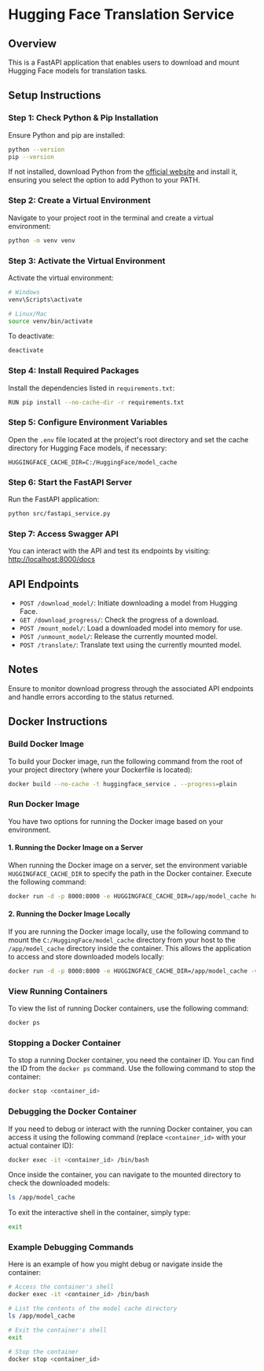 # Hugging Face Translation Service

## Overview

This is a FastAPI application that enables users to download and mount Hugging Face models for translation tasks.

## Setup Instructions

### Step 1: Check Python & Pip Installation

Ensure Python and pip are installed:

```bash
python --version
pip --version
```

If not installed, download Python from the [official website](https://www.python.org/downloads/) and install it, ensuring you select the option to add Python to your PATH.

### Step 2: Create a Virtual Environment

Navigate to your project root in the terminal and create a virtual environment:

```bash
python -m venv venv
```

### Step 3: Activate the Virtual Environment

Activate the virtual environment:

```bash
# Windows
venv\Scripts\activate

# Linux/Mac
source venv/bin/activate
```

To deactivate:

```bash
deactivate
```

### Step 4: Install Required Packages

Install the dependencies listed in `requirements.txt`:

```bash
RUN pip install --no-cache-dir -r requirements.txt
```

### Step 5: Configure Environment Variables

Open the `.env` file located at the project's root directory and set the cache directory for Hugging Face models, if necessary:

```plaintext
HUGGINGFACE_CACHE_DIR=C:/HuggingFace/model_cache
```

### Step 6: Start the FastAPI Server

Run the FastAPI application:

```bash
python src/fastapi_service.py
```

### Step 7: Access Swagger API

You can interact with the API and test its endpoints by visiting:
[http://localhost:8000/docs](http://localhost:8000/docs)

## API Endpoints

- `POST /download_model/`: Initiate downloading a model from Hugging Face.
- `GET /download_progress/`: Check the progress of a download.
- `POST /mount_model/`: Load a downloaded model into memory for use.
- `POST /unmount_model/`: Release the currently mounted model.
- `POST /translate/`: Translate text using the currently mounted model.

## Notes

Ensure to monitor download progress through the associated API endpoints and handle errors according to the status returned.

## Docker Instructions

### Build Docker Image

To build your Docker image, run the following command from the root of your project directory (where your Dockerfile is located):

```bash
docker build --no-cache -t huggingface_service . --progress=plain
```

### Run Docker Image

You have two options for running the Docker image based on your environment.

#### 1. Running the Docker Image on a Server

When running the Docker image on a server, set the environment variable `HUGGINGFACE_CACHE_DIR` to specify the path in the Docker container. Execute the following command:

```bash
docker run -d -p 8000:8000 -e HUGGINGFACE_CACHE_DIR=/app/model_cache huggingface_service
```

#### 2. Running the Docker Image Locally

If you are running the Docker image locally, use the following command to mount the `C:/HuggingFace/model_cache` directory from your host to the `/app/model_cache` directory inside the container. This allows the application to access and store downloaded models locally:

```bash
docker run -d -p 8000:8000 -e HUGGINGFACE_CACHE_DIR=/app/model_cache -v C:/HuggingFace/model_cache:/app/model_cache huggingface_service
```

### View Running Containers

To view the list of running Docker containers, use the following command:

```bash
docker ps
```

### Stopping a Docker Container

To stop a running Docker container, you need the container ID. You can find the ID from the `docker ps` command. Use the following command to stop the container:

```bash
docker stop <container_id>
```

### Debugging the Docker Container

If you need to debug or interact with the running Docker container, you can access it using the following command (replace `<container_id>` with your actual container ID):

```bash
docker exec -it <container_id> /bin/bash
```

Once inside the container, you can navigate to the mounted directory to check the downloaded models:

```bash
ls /app/model_cache
```

To exit the interactive shell in the container, simply type:

```bash
exit
```

### Example Debugging Commands

Here is an example of how you might debug or navigate inside the container:

```bash
# Access the container's shell
docker exec -it <container_id> /bin/bash

# List the contents of the model cache directory
ls /app/model_cache

# Exit the container's shell
exit

# Stop the container
docker stop <container_id>

```
